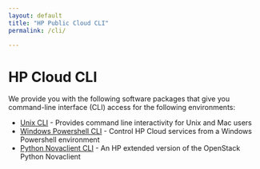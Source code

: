 ```yaml
---
layout: default
title: "HP Public Cloud CLI"
permalink: /cli/

---
```

# HP Cloud CLI

We provide you with the following software packages that give you command-line interface (CLI) access for the following environments:

* [Unix CLI](/cli/unix) - Provides command line interactivity for Unix and Mac users
* [Windows Powershell CLI](/cli/windows) - Control HP Cloud services from a Windows Powershell environment
* [Python Novaclient CLI](/cli/nova) - An HP extended version of the OpenStack Python Novaclient
<!-- * [Euca2ools](http://open.eucalyptus.com/wiki/Euca2oolsGuide) - Is a popular open source CLI that can be configured to work with HP Cloud Services -->
